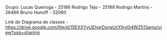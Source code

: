 Grupo:
Lucas Queiroga - 25186
Rodrigo Tejo - 25188
Rodrigo Martins - 26466
Bruno Hunoff - 32060

Link do Diagrama de classes - https://drive.google.com/file/d/15EXXYyUEhqrDsrwUcYihy0i4W2513amo/view?usp=sharing
